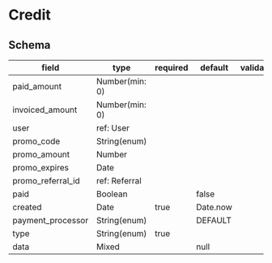 # Credit

## Schema

| field             | type           | required | default  | validate |
| ----------------- | -------------- | -------- | -------- | -------- |
| paid_amount       | Number(min: 0) |          |          |          |
| invoiced_amount   | Number(min: 0) |          |          |          |
| user              | ref: User      |          |          |          |
| promo_code        | String(enum)   |          |          |          |
| promo_amount      | Number         |          |          |          |
| promo_expires     | Date           |          |          |          |
| promo_referral_id | ref: Referral  |          |          |          |
| paid              | Boolean        |          | false    |          |
| created           | Date           | true     | Date.now |          |
| payment_processor | String(enum)   |          | DEFAULT  |          |
| type              | String(enum)   | true     |          |          |
| data              | Mixed          |          | null     |          |
